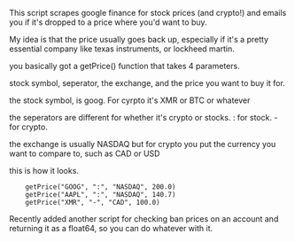 This script scrapes google finance for stock prices (and crypto!) and emails you if it's dropped to a price where you'd want to buy.

My idea is that the price usually goes back up, especially if it's a pretty essential company like texas instruments, or lockheed martin.

you basically got a getPrice() function that takes 4 parameters. 

stock symbol, seperator, the exchange, and the price you want to buy it for.

the stock symbol, is goog. For cyrpto it's XMR or BTC or whatever

the seperators are different for whether it's crypto or stocks. : for stock. - for crypto.

the exchange is usually NASDAQ but for crypto you put the currency you want to compare to, such as CAD or USD

this is how it looks. 

        getPrice("GOOG", ":", "NASDAQ", 200.0)
        getPrice("AAPL", ":", "NASDAQ", 140.7)
        getPrice("XMR", "-", "CAD", 100.0)

Recently added another script for checking ban prices on an account and returning it as a float64, so you can do whatever with it.

